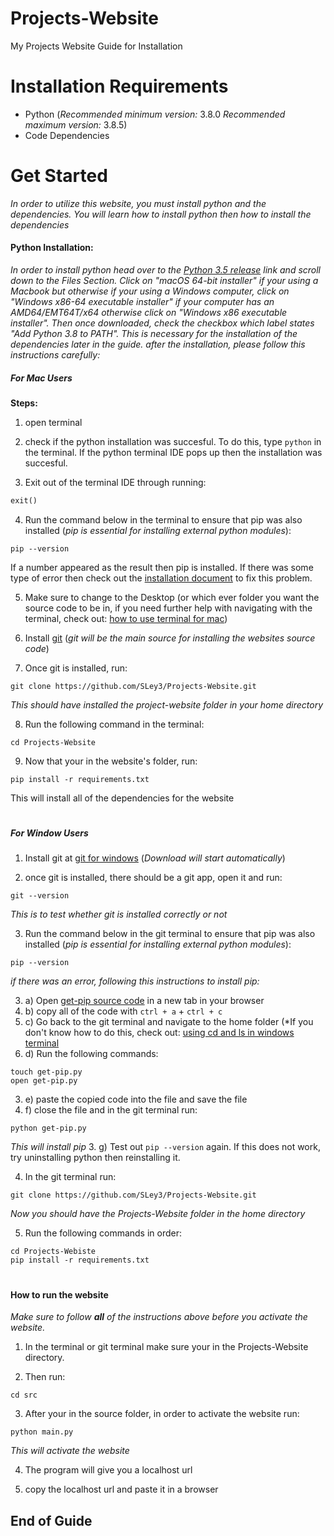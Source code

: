 # Projects-Website
My Projects Website Guide for Installation
# 
# Installation Requirements
* Python (*Recommended minimum version:* 3.8.0 *Recommended maximum version:* 3.8.5)
* Code Dependencies
#
# **Get Started**
*In order to utilize this website, you must install python and the dependencies. You will learn how to install python then how to install the dependencies*

#### Python Installation:
*In order to install python head over to the [Python 3.5 release](https://www.python.org/downloads/release/python-385/) link and scroll down to the Files Section.
Click on "macOS 64-bit installer" if your using a Macbook but otherwise if your using a Windows computer, click on "Windows x86-64 executable installer" if your
computer has an AMD64/EMT64T/x64 otherwise click on "Windows x86 executable installer". Then once downloaded, check the checkbox which label states "Add Python 3.8 
to PATH". This is necessary for the installation of the dependencies later in the guide. after the installation, please follow this instructions carefully:*
##### For Mac Users
**Steps:**
1. open terminal

2. check if the python installation was succesful. To do this, type `python` in the terminal. If the python terminal IDE pops up then the installation was succesful.

3. Exit out of the terminal IDE through running:
```python
exit()
```

4. Run the command below in the terminal to ensure that pip was also installed (*pip is essential for installing external python modules*):
```shell
pip --version
```
If a number appeared as the result then pip is installed. If there was some type of error then check out the 
[installation document](https://pip.pypa.io/en/stable/installing/) to fix this problem. 

5. Make sure to change to the Desktop (or which ever folder you want the source code to be in, if you need further help with navigating with the terminal, check out: 
[how to use terminal for mac](https://macpaw.com/how-to/use-terminal-on-mac))

6. Install [git](https://git-scm.com/downloads) (*git will be the main source for installing the websites source code*)

7. Once git is installed, run:
```shell
git clone https://github.com/SLey3/Projects-Website.git
```
*This should have installed the project-website folder in your home directory*

8. Run the following command in the terminal:
```shell
cd Projects-Website
```

9. Now that your in the website's folder, run:
```shell
pip install -r requirements.txt
```
This will install all of the dependencies for the website
#
##### For Window Users
1. Install git at [git for windows](https://git-scm.com/download/win) (*Download will start automatically*)

2. once git is installed, there should be a git app, open it and run:
```shell
git --version
```
*This is to test whether git is installed correctly or not*

3. Run the command below in the git terminal to ensure that pip was also installed (*pip is essential for installing external python modules*):
```shell
pip --version
```
*if there was an error, following this instructions to install pip:*

3. a) Open [get-pip source code](https://bootstrap.pypa.io/get-pip.py) in a new tab in your browser
3. b) copy all of the code with `ctrl + a` + `ctrl + c`
3. c) Go back to the git terminal and navigate to the home folder (*If you don't know how to do this, check out: 
[using cd and ls in windows terminal](https://wiki.communitydata.science/Windows_terminal_navigation)
3. d) Run the following commands:
```shell
touch get-pip.py
open get-pip.py
```
3. e) paste the copied code into the file and save the file
3. f) close the file and in the git terminal run:
```shell
python get-pip.py
```
*This will install pip*
3. g) Test out `pip --version` again. If this does not work, try uninstalling python then reinstalling it.

4. In the git terminal run:
```shell 
git clone https://github.com/SLey3/Projects-Website.git
```
*Now you should have the Projects-Website folder in the home directory*

5. Run the following commands in order:
```shell
cd Projects-Webiste
pip install -r requirements.txt
```
# 

#### How to run the website
*Make sure to follow **all** of the instructions above before you activate the website.*
1. In the terminal or git terminal make sure your in the Projects-Website directory.

2. Then run:
```shell
cd src
```

3. After your in the source folder, in order to activate the website run:
```
python main.py
```
*This will activate the website*

4. The program will give you a localhost url

5. copy the localhost url and paste it in a browser

## End of Guide
